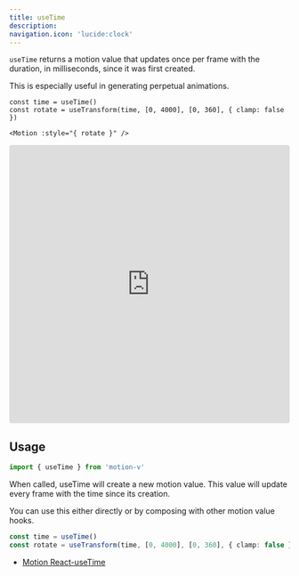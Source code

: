 ```yaml
---
title: useTime
description:
navigation.icon: 'lucide:clock'
---
```


`useTime` returns a motion value that updates once per frame with the duration, in milliseconds, since it was first created.

This is especially useful in generating perpetual animations.

```vue
const time = useTime()
const rotate = useTransform(time, [0, 4000], [0, 360], { clamp: false })

<Motion :style="{ rotate }" />
```

<iframe src="https://stackblitz.com/edit/vitejs-vite-ff3czw?ctl=1&embed=1&file=src%2FApp.vue&hideExplorer=1"
     style="width:100%; height: 500px; border:0; border-radius: 4px; overflow:hidden;"
     title="motion-use-spring"
    allow="accelerometer; ambient-light-sensor; camera; encrypted-media; geolocation; gyroscope; hid; microphone; midi; payment; usb; vr; xr-spatial-tracking"
     sandbox="allow-forms allow-modals allow-popups allow-presentation allow-same-origin allow-scripts allow-downloads allow-pointer-lock"
   ></iframe>

## Usage

```ts
import { useTime } from 'motion-v'
```

When called, useTime will create a new motion value. This value will update every frame with the time since its creation.

You can use this either directly or by composing with other motion value hooks.

```ts
const time = useTime()
const rotate = useTransform(time, [0, 4000], [0, 360], { clamp: false })
```

- [Motion React-useTime](https://motion.dev/docs/react-use-time)

